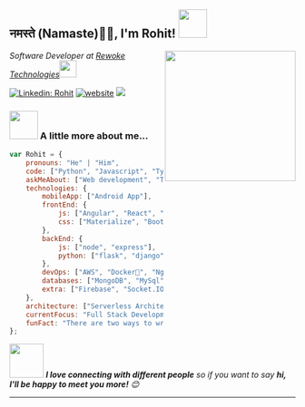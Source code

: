 <h2>नमस्ते (Namaste)🙏🏻, I'm Rohit! <img src="https://media.giphy.com/media/12oufCB0MyZ1Go/giphy.gif" width="50"></h2>
<img align='right' src="https://media.giphy.com/media/M9gbBd9nbDrOTu1Mqx/giphy.gif" width="230">
<p><em>Software Developer at <a href="http://www.rewoke.in">Rewoke Technologies</a><img src="https://media.giphy.com/media/WUlplcMpOCEmTGBtBW/giphy.gif" width="30"> 
</em></p>

[![Linkedin: Rohit](https://img.shields.io/badge/-rohit-blue?style=flat-square&logo=Linkedin&logoColor=white&link=https://www.linkedin.com/in/rohit-dasu-930a43192/)](https://www.linkedin.com/in/rohit-dasu-930a43192/)
[![website](https://img.shields.io/badge/Website-46a2f1.svg?&style=flat-square&logo=Google-Chrome&logoColor=white&link=https://rohit-dasu.web.app/)](https://rohit-dasu.web.app/)
![](https://visitor-badge.glitch.me/badge?page_id=rohit.rohit)

### <img src="https://media.giphy.com/media/VgCDAzcKvsR6OM0uWg/giphy.gif" width="50"> A little more about me...  

```javascript
var Rohit = {
    pronouns: "He" | "Him",
    code: ["Python", "Javascript", "Typescript"],
    askMeAbout: ["Web development", "Tech", "App Dev", "Server-Side-Coding"],
    technologies: {
        mobileApp: ["Android App"],
        frontEnd: {
            js: ["Angular", "React", "Vue"],
            css: ["Materialize", "Bootstrap"]
        },
        backEnd: {
            js: ["node", "express"],
            python: ["flask", "django"]
        },
        devOps: ["AWS", "Docker🐳", "Nginx", "Firebase Hosting", "Heroku"],
        databases: ["MongoDB", "MySql"],
        extra: ["Firebase", "Socket.IO", "GraphQL"]
    },
    architecture: ["Serverless Architecture", "Progressive Web Applications", "Single Page Applications"],
    currentFocus: "Full Stack Development",
    funFact: "There are two ways to write error-free programs; only the third one works"
};
```

<img src="https://media.giphy.com/media/LnQjpWaON8nhr21vNW/giphy.gif" width="60"> <em><b>I love connecting with different people</b> so if you want to say <b>hi, I'll be happy to meet you more!</b> 😊</em>

---



